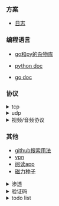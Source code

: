 ### 方案
  - [日志](design/日志系统.md)


### 编程语言
  - [go和py的杂物库](https://github.com/7134g/m_troops)

  - [python doc](https://github.com/7134g/m_troops/blob/master/py/README.md)
  - [go doc](https://github.com/7134g/m_troops/blob/master/go/README.md)


### 协议
  <details>
  <summary> tcp </summary>
  
  - [tcp](proto/tcp.md) 
  - [http](proto/http.md)
  - [websocket](https://github.com/HJava/myBlog/tree/master/WebSocket%20%E5%8D%8F%E8%AE%AE%20RFC%20%E6%96%87%E6%A1%A3)
  - [mqtt](proto/mqtt.md)
  
  </details>
  
  
  <details>
  <summary> udp </summary>
  
  - [udp](proto/udp.md)
  - [snmp 网管协议](proto/snmp.md)
  - [DNS 解析地址](/)
  - [DHCP 分配ip地址](/)
  
  </details>
  
  <details>
  <summary> 视频/音频协议 </summary>
  
  - [sctp](proto/sctp.md)
  - [WebRTC 视频流](https://github.com/pion/webrtc)
  - [http_flv](/)
  - [m3u8](proto/m3u8.md)

  </details>

### 其他

- [github搜索用法](github.txt)
- [vpn](software/vpn.md)
- [阅读app](software/应用.md)
- [磁力种子](software/磁力种子.md)

<details>
<summary> 渗透 </summary>

- [漏洞测试站点](leak/leak_test.md)
- [sql注入](leak/sql.md)
- [脱壳](leak/脱壳.txt)
- [chrome](leak/chrome.md)
- [渗透依赖库](leak/库.md)

</details>

 

<details>
<summary>验证码</summary>

- [ai识别验证码（带带弟弟）](https://github.com/sml2h3/ddddocr)
- [pdf文字识别](https://github.com/breezedeus/CnOCR)
- [路牌文字识别](https://github.com/JaidedAI/EasyOCR)

</details>



<details>
<summary>todo list</summary>

- 树莓派
  - [墨水屏电影](https://shumeipai.nxez.com/2020/10/13/how-to-build-a-very-slow-movie-player-in-2020.html)
- [存储相关的开源项目](https://github.com/gostor/awesome-go-storage/blob/master/README.md)
- [Telegram使用的协议](https://github.com/9seconds/mtg)
- [go-zero-looklook](https://github.com/Mikaelemmmm/go-zero-looklook)
  
</details>

<!--
**7134g/7134g** is a ✨ _special_ ✨ repository because its `README.md` (this file) appears on your GitHub profile.

Here are some ideas to get you started:

- 🔭 I’m currently working on ...
- 🌱 I’m currently learning ...
- 👯 I’m looking to collaborate on ...
- 🤔 I’m looking for help with ...
- 💬 Ask me about ...
- 📫 How to reach me: ...
- 😄 Pronouns: ...
- ⚡ Fun fact: ...
-->
